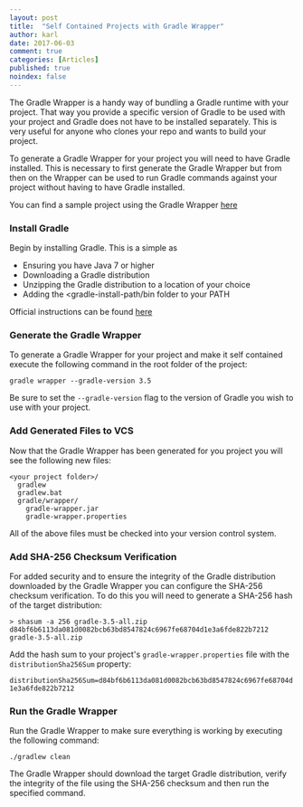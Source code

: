 ```yaml
---
layout: post
title:  "Self Contained Projects with Gradle Wrapper"
author: karl
date: 2017-06-03
comment: true
categories: [Articles]
published: true
noindex: false
---
```

The Gradle Wrapper is a handy way of bundling a Gradle runtime with your project.
That way you provide a specific version of Gradle to be used with your project and Gradle does not have to be installed separately.
This is very useful for anyone who clones your repo and wants to build your project.

To generate a Gradle Wrapper for your project you will need to have Gradle installed.
This is necessary to first generate the Gradle Wrapper but from then on the Wrapper can be used to run Gradle commands against your project without having to have Gradle installed.

You can find a sample project using the Gradle Wrapper [here](https://github.com/karlkyck/spring-boot-completablefuture)


### Install Gradle
Begin by installing Gradle. This is a simple as 

* Ensuring you have Java 7 or higher
* Downloading a Gradle distribution
* Unzipping the Gradle distribution to a location of your choice
* Adding the <gradle-install-path/bin folder to your PATH

Official instructions can be found [here](https://gradle.org/install)

### Generate the Gradle Wrapper

To generate a Gradle Wrapper for your project and make it self contained execute the following command in the root folder of the project:
 
```
gradle wrapper --gradle-version 3.5
```

Be sure to set the `--gradle-version` flag to the version of Gradle you wish to use with your project.

### Add Generated Files to VCS
Now that the Gradle Wrapper has been generated for you project you will see the following new files:

```
<your project folder>/
  gradlew
  gradlew.bat
  gradle/wrapper/
    gradle-wrapper.jar
    gradle-wrapper.properties
```

All of the above files must be checked into your version control system.

### Add SHA-256 Checksum Verification
For added security and to ensure the integrity of the Gradle distribution downloaded by the Gradle Wrapper you can configure the SHA-256 checksum verification.
To do this you will need to generate a SHA-256 hash of the target distribution:
 
```
> shasum -a 256 gradle-3.5-all.zip 
d84bf6b6113da081d0082bcb63bd8547824c6967fe68704d1e3a6fde822b7212  gradle-3.5-all.zip
```
  
Add the hash sum to your project's `gradle-wrapper.properties` file with the `distributionSha256Sum` property:

`distributionSha256Sum=d84bf6b6113da081d0082bcb63bd8547824c6967fe68704d1e3a6fde822b7212`

### Run the Gradle Wrapper

Run the Gradle Wrapper to make sure everything is working by executing the following command:

`./gradlew clean`

The Gradle Wrapper should download the target Gradle distribution, verify the integrity of the file using the SHA-256 checksum and then run the specified command.
